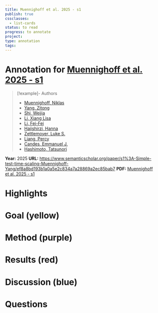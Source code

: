 ```yaml
---
title: Muennighoff et al. 2025 - s1
publish: true
cssclasses:
  - list-cards
status: to read
progress: to annotate
project:
type: annotation
tags:
---
```

# Annotation for [Muennighoff et al. 2025 - s1](Papers/References/Muennighoff%20et%20al.%202025%20-%20s1)

> [!example]- Authors
> - [Muennighoff, Niklas](Papers/People/Muennighoff%20Niklas)
> - [Yang, Zitong](Papers/People/Yang%20Zitong)
> - [Shi, Weijia](Papers/People/Shi%20Weijia)
> - [Li, Xiang Lisa](Papers/People/Li%20Xiang%20Lisa)
> - [Li, Fei-Fei](Papers/People/Li%20Fei-Fei)
> - [Hajishirzi, Hanna](Papers/People/Hajishirzi%20Hanna)
> - [Zettlemoyer, Luke S.](Papers/People/Zettlemoyer%20Luke%20S.)
> - [Liang, Percy](Papers/People/Liang%20Percy)
> - [Candes, Emmanuel J.](Papers/People/Candes%20Emmanuel%20J.)
> - [Hashimoto, Tatsunori](Papers/People/Hashimoto%20Tatsunori)

**Year:** 2025
**URL:** https://www.semanticscholar.org/paper/s1%3A-Simple-test-time-scaling-Muennighoff-Yang/ef8a8bd193b1a0a5e2c834a7a28869a2ec85bab7
**PDF:** [Muennighoff et al. 2025 - s1](Papers/PDFs/Muennighoff%20et%20al.%202025%20-%20s1%20Simple%20test-time%20scaling.pdf)

# Highlights


# Goal (yellow)


# Method (purple)


# Results (red)


# Discussion (blue)


# Questions

